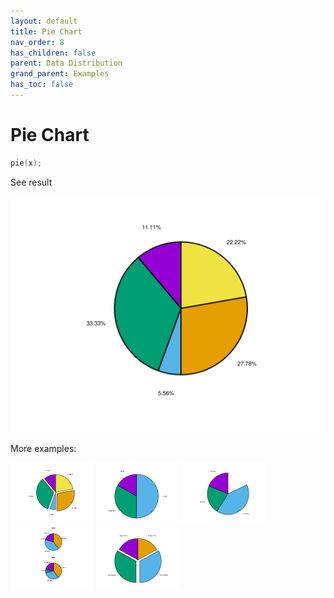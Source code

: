 ```yaml
---
layout: default
title: Pie Chart
nav_order: 8
has_children: false
parent: Data Distribution
grand_parent: Examples
has_toc: false
---
```

# Pie Chart

```cpp
pie(x);
```


See result

[![example_pie_1](../data_distribution/pie/pie_1.svg)](https://github.com/alandefreitas/matplotplusplus/blob/master/examples/data_distribution/pie/pie_1.cpp)

More examples:
    
[![example_pie_2](../data_distribution/pie/pie_2_thumb.png)](https://github.com/alandefreitas/matplotplusplus/blob/master/examples/data_distribution/pie/pie_2.cpp)  [![example_pie_3](../data_distribution/pie/pie_3_thumb.png)](https://github.com/alandefreitas/matplotplusplus/blob/master/examples/data_distribution/pie/pie_3.cpp)  [![example_pie_4](../data_distribution/pie/pie_4_thumb.png)](https://github.com/alandefreitas/matplotplusplus/blob/master/examples/data_distribution/pie/pie_4.cpp)  [![example_pie_5](../data_distribution/pie/pie_5_thumb.png)](https://github.com/alandefreitas/matplotplusplus/blob/master/examples/data_distribution/pie/pie_5.cpp)  [![example_pie_6](../data_distribution/pie/pie_6_thumb.png)](https://github.com/alandefreitas/matplotplusplus/blob/master/examples/data_distribution/pie/pie_6.cpp)
  



